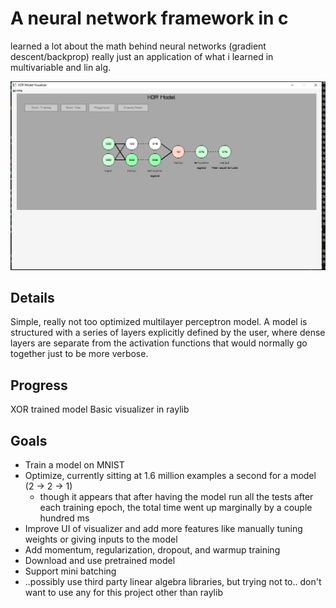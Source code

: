 # A neural network framework in c
learned a lot about the math behind neural networks (gradient descent/backprop)
really just an application of what i learned in multivariable and lin alg.

![alt text](https://github.com/Alientation/Machine-Learning-In-C/blob/master/neuralnetwork-06-07-2024.PNG)

## Details
Simple, really not too optimized multilayer perceptron model. A model is structured with a 
series of layers explicitly defined by the user, where dense layers are separate from the activation functions
that would normally go together just to be more verbose.

## Progress
XOR trained model
Basic visualizer in raylib

## Goals
- Train a model on MNIST
- Optimize, currently sitting at 1.6 million examples a second for a model (2 -> 2 -> 1)
     - though it appears that after having the model run all the tests after each training epoch, the total time went up
     marginally by a couple hundred ms
- Improve UI of visualizer and add more features like manually tuning weights or giving inputs to the model
- Add momentum, regularization, dropout, and warmup training
- Download and use pretrained model
- Support mini batching
- ..possibly use third party linear algebra libraries, but trying not to.. don't want to use any for this project other than raylib
